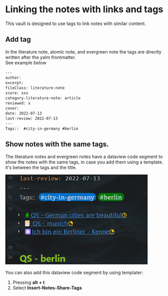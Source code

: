 # Linking the notes with links and tags



This vault is designed to use tags to link notes with similar content.

## Add tag
In the literature note, atomic note, and evergreen note the tags are directly written after the yalm frontmatter.  
See example below

~~~
---
author:  
excerpt:  
fileClass: literature-note  
score: xxx 
category-literature-note: article  
reviewed: x  
cover:  
date: 2022-07-13  
last-review: 2022-07-13  
---
Tags::  #city-in-germany #berlin
~~~

## Show notes with the same tags.
The literature notes and evergreen notes have a dataview code segment to show the notes with the same tags, in case you add them using a template. it's between the tags and the title.

![image-20220714221950388](../images/image-20220714221950388.png)



You can also add this dataview code segment by using templater: 

1. Pressing **alt + t**
2. Select **Insert-Notes-Share-Tags**




